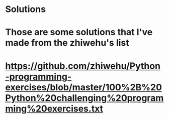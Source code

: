# Solutions

# Those are some solutions that I've made from the zhiwehu's list 

# https://github.com/zhiwehu/Python-programming-exercises/blob/master/100%2B%20Python%20challenging%20programming%20exercises.txt

